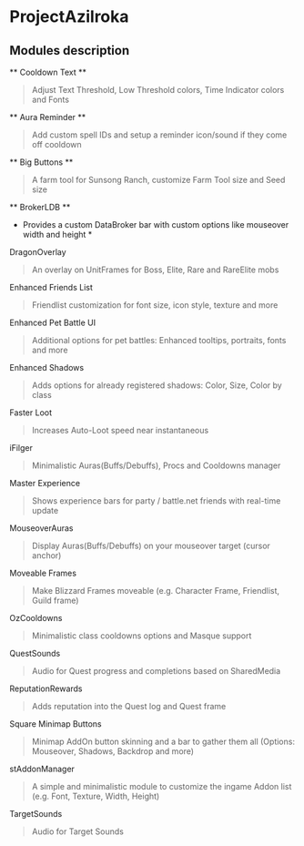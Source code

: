 # ProjectAzilroka  

## Modules description  

** Cooldown Text **  
> Adjust Text Threshold, Low Threshold colors, Time Indicator colors and Fonts  

** Aura Reminder **  
> Add custom spell IDs and setup a reminder icon/sound if they come off cooldown  

** Big Buttons **  
> A farm tool for Sunsong Ranch, customize Farm Tool size and Seed size  

** BrokerLDB **  
* Provides a custom DataBroker bar with custom options like mouseover width and height *  

DragonOverlay  
> An overlay on UnitFrames for Boss, Elite, Rare and RareElite mobs  

Enhanced Friends List  
> Friendlist customization for font size, icon style, texture and more  

Enhanced Pet Battle UI  
> Additional options for pet battles: Enhanced tooltips, portraits, fonts and more  

Enhanced Shadows  
> Adds options for already registered shadows: Color, Size, Color by class  

Faster Loot  
> Increases Auto-Loot speed near instantaneous  

iFilger  
> Minimalistic Auras(Buffs/Debuffs), Procs and Cooldowns manager  

Master Experience  
> Shows experience bars for party / battle.net friends with real-time update  

MouseoverAuras  
> Display Auras(Buffs/Debuffs) on your mouseover target (cursor anchor)  

Moveable Frames  
> Make Blizzard Frames moveable (e.g. Character Frame, Friendlist, Guild frame)  

OzCooldowns  
> Minimalistic class cooldowns options and Masque support  

QuestSounds  
> Audio for Quest progress and completions based on SharedMedia  

ReputationRewards  
> Adds reputation into the Quest log and Quest frame  

Square Minimap Buttons  
> Minimap AddOn button skinning and a bar to gather them all (Options: Mouseover, Shadows, Backdrop and more)  

stAddonManager  
> A simple and minimalistic module to customize the ingame Addon list (e.g. Font, Texture, Width, Height)  

TargetSounds  
> Audio for Target Sounds  
